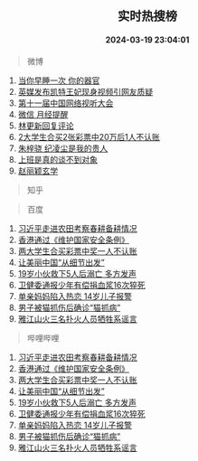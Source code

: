 <div align="center"><h2>实时热搜榜</h2><h4>2024-03-19 23:04:01</h4></div>

> 微博  

1. [当你早睡一次 你的器官](https://s.weibo.com/weibo?q=%E5%BD%93%E4%BD%A0%E6%97%A9%E7%9D%A1%E4%B8%80%E6%AC%A1%20%E4%BD%A0%E7%9A%84%E5%99%A8%E5%AE%98&t=31&band_rank=1&Refer=top)<br />
2. [英媒发布凯特王妃现身视频引网友质疑](https://s.weibo.com/weibo?q=%23%E8%8B%B1%E5%AA%92%E5%8F%91%E5%B8%83%E5%87%AF%E7%89%B9%E7%8E%8B%E5%A6%83%E7%8E%B0%E8%BA%AB%E8%A7%86%E9%A2%91%E5%BC%95%E7%BD%91%E5%8F%8B%E8%B4%A8%E7%96%91%23&t=31&band_rank=2&Refer=top)<br />
3. [第十一届中国网络视听大会](https://s.weibo.com/weibo?q=%23%E7%AC%AC%E5%8D%81%E4%B8%80%E5%B1%8A%E4%B8%AD%E5%9B%BD%E7%BD%91%E7%BB%9C%E8%A7%86%E5%90%AC%E5%A4%A7%E4%BC%9A%23&t=31&band_rank=3&Refer=top)<br />
4. [微信 月经提醒](https://s.weibo.com/weibo?q=%E5%BE%AE%E4%BF%A1%20%E6%9C%88%E7%BB%8F%E6%8F%90%E9%86%92&t=31&band_rank=4&Refer=top)<br />
5. [林更新回复评论](https://s.weibo.com/weibo?q=%23%E6%9E%97%E6%9B%B4%E6%96%B0%E5%9B%9E%E5%A4%8D%E8%AF%84%E8%AE%BA%23&t=31&band_rank=5&Refer=top)<br />
6. [2大学生合买2张彩票中20万后1人不认账](https://s.weibo.com/weibo?q=%232%E5%A4%A7%E5%AD%A6%E7%94%9F%E5%90%88%E4%B9%B02%E5%BC%A0%E5%BD%A9%E7%A5%A8%E4%B8%AD20%E4%B8%87%E5%90%8E1%E4%BA%BA%E4%B8%8D%E8%AE%A4%E8%B4%A6%23&t=31&band_rank=6&Refer=top)<br />
7. [朱梓骁 纪凌尘是我的贵人](https://s.weibo.com/weibo?q=%E6%9C%B1%E6%A2%93%E9%AA%81%20%E7%BA%AA%E5%87%8C%E5%B0%98%E6%98%AF%E6%88%91%E7%9A%84%E8%B4%B5%E4%BA%BA&t=31&band_rank=7&Refer=top)<br />
8. [上班是真的谈不到对象](https://s.weibo.com/weibo?q=%23%E4%B8%8A%E7%8F%AD%E6%98%AF%E7%9C%9F%E7%9A%84%E8%B0%88%E4%B8%8D%E5%88%B0%E5%AF%B9%E8%B1%A1%23&t=31&band_rank=8&Refer=top)<br />
9. [赵丽颖玄学](https://s.weibo.com/weibo?q=%E8%B5%B5%E4%B8%BD%E9%A2%96%E7%8E%84%E5%AD%A6&t=31&band_rank=9&Refer=top)<br />

> 知乎  


> 百度  

1. [习近平走进农田考察春耕备耕情况](https://www.baidu.com/s?wd=%E4%B9%A0%E8%BF%91%E5%B9%B3%E8%B5%B0%E8%BF%9B%E5%86%9C%E7%94%B0%E8%80%83%E5%AF%9F%E6%98%A5%E8%80%95%E5%A4%87%E8%80%95%E6%83%85%E5%86%B5&sa=fyb_news&rsv_dl=fyb_news)<br />
2. [香港通过《维护国家安全条例》](https://www.baidu.com/s?wd=%E9%A6%99%E6%B8%AF%E9%80%9A%E8%BF%87%E3%80%8A%E7%BB%B4%E6%8A%A4%E5%9B%BD%E5%AE%B6%E5%AE%89%E5%85%A8%E6%9D%A1%E4%BE%8B%E3%80%8B&sa=fyb_news&rsv_dl=fyb_news)<br />
3. [两大学生合买彩票中奖一人不认账](https://www.baidu.com/s?wd=%E4%B8%A4%E5%A4%A7%E5%AD%A6%E7%94%9F%E5%90%88%E4%B9%B0%E5%BD%A9%E7%A5%A8%E4%B8%AD%E5%A5%96%E4%B8%80%E4%BA%BA%E4%B8%8D%E8%AE%A4%E8%B4%A6&sa=fyb_news&rsv_dl=fyb_news)<br />
4. [让美丽中国“从细节出发”](https://www.baidu.com/s?wd=%E8%AE%A9%E7%BE%8E%E4%B8%BD%E4%B8%AD%E5%9B%BD%E2%80%9C%E4%BB%8E%E7%BB%86%E8%8A%82%E5%87%BA%E5%8F%91%E2%80%9D&sa=fyb_news&rsv_dl=fyb_news)<br />
5. [19岁小伙救下5人后溺亡 多方发声](https://www.baidu.com/s?wd=19%E5%B2%81%E5%B0%8F%E4%BC%99%E6%95%91%E4%B8%8B5%E4%BA%BA%E5%90%8E%E6%BA%BA%E4%BA%A1+%E5%A4%9A%E6%96%B9%E5%8F%91%E5%A3%B0&sa=fyb_news&rsv_dl=fyb_news)<br />
6. [卫健委通报少年有偿捐血浆16次猝死](https://www.baidu.com/s?wd=%E5%8D%AB%E5%81%A5%E5%A7%94%E9%80%9A%E6%8A%A5%E5%B0%91%E5%B9%B4%E6%9C%89%E5%81%BF%E6%8D%90%E8%A1%80%E6%B5%8616%E6%AC%A1%E7%8C%9D%E6%AD%BB&sa=fyb_news&rsv_dl=fyb_news)<br />
7. [单亲妈妈陷入热恋 14岁儿子报警](https://www.baidu.com/s?wd=%E5%8D%95%E4%BA%B2%E5%A6%88%E5%A6%88%E9%99%B7%E5%85%A5%E7%83%AD%E6%81%8B+14%E5%B2%81%E5%84%BF%E5%AD%90%E6%8A%A5%E8%AD%A6&sa=fyb_news&rsv_dl=fyb_news)<br />
8. [男子被猫抓伤后确诊“猫抓病”](https://www.baidu.com/s?wd=%E7%94%B7%E5%AD%90%E8%A2%AB%E7%8C%AB%E6%8A%93%E4%BC%A4%E5%90%8E%E7%A1%AE%E8%AF%8A%E2%80%9C%E7%8C%AB%E6%8A%93%E7%97%85%E2%80%9D&sa=fyb_news&rsv_dl=fyb_news)<br />
9. [雅江山火三名扑火人员牺牲系谣言](https://www.baidu.com/s?wd=%E9%9B%85%E6%B1%9F%E5%B1%B1%E7%81%AB%E4%B8%89%E5%90%8D%E6%89%91%E7%81%AB%E4%BA%BA%E5%91%98%E7%89%BA%E7%89%B2%E7%B3%BB%E8%B0%A3%E8%A8%80&sa=fyb_news&rsv_dl=fyb_news)<br />

> 哔哩哔哩  

1. [习近平走进农田考察春耕备耕情况](https://www.baidu.com/s?wd=%E4%B9%A0%E8%BF%91%E5%B9%B3%E8%B5%B0%E8%BF%9B%E5%86%9C%E7%94%B0%E8%80%83%E5%AF%9F%E6%98%A5%E8%80%95%E5%A4%87%E8%80%95%E6%83%85%E5%86%B5&sa=fyb_news&rsv_dl=fyb_news)<br />
2. [香港通过《维护国家安全条例》](https://www.baidu.com/s?wd=%E9%A6%99%E6%B8%AF%E9%80%9A%E8%BF%87%E3%80%8A%E7%BB%B4%E6%8A%A4%E5%9B%BD%E5%AE%B6%E5%AE%89%E5%85%A8%E6%9D%A1%E4%BE%8B%E3%80%8B&sa=fyb_news&rsv_dl=fyb_news)<br />
3. [两大学生合买彩票中奖一人不认账](https://www.baidu.com/s?wd=%E4%B8%A4%E5%A4%A7%E5%AD%A6%E7%94%9F%E5%90%88%E4%B9%B0%E5%BD%A9%E7%A5%A8%E4%B8%AD%E5%A5%96%E4%B8%80%E4%BA%BA%E4%B8%8D%E8%AE%A4%E8%B4%A6&sa=fyb_news&rsv_dl=fyb_news)<br />
4. [让美丽中国“从细节出发”](https://www.baidu.com/s?wd=%E8%AE%A9%E7%BE%8E%E4%B8%BD%E4%B8%AD%E5%9B%BD%E2%80%9C%E4%BB%8E%E7%BB%86%E8%8A%82%E5%87%BA%E5%8F%91%E2%80%9D&sa=fyb_news&rsv_dl=fyb_news)<br />
5. [19岁小伙救下5人后溺亡 多方发声](https://www.baidu.com/s?wd=19%E5%B2%81%E5%B0%8F%E4%BC%99%E6%95%91%E4%B8%8B5%E4%BA%BA%E5%90%8E%E6%BA%BA%E4%BA%A1+%E5%A4%9A%E6%96%B9%E5%8F%91%E5%A3%B0&sa=fyb_news&rsv_dl=fyb_news)<br />
6. [卫健委通报少年有偿捐血浆16次猝死](https://www.baidu.com/s?wd=%E5%8D%AB%E5%81%A5%E5%A7%94%E9%80%9A%E6%8A%A5%E5%B0%91%E5%B9%B4%E6%9C%89%E5%81%BF%E6%8D%90%E8%A1%80%E6%B5%8616%E6%AC%A1%E7%8C%9D%E6%AD%BB&sa=fyb_news&rsv_dl=fyb_news)<br />
7. [单亲妈妈陷入热恋 14岁儿子报警](https://www.baidu.com/s?wd=%E5%8D%95%E4%BA%B2%E5%A6%88%E5%A6%88%E9%99%B7%E5%85%A5%E7%83%AD%E6%81%8B+14%E5%B2%81%E5%84%BF%E5%AD%90%E6%8A%A5%E8%AD%A6&sa=fyb_news&rsv_dl=fyb_news)<br />
8. [男子被猫抓伤后确诊“猫抓病”](https://www.baidu.com/s?wd=%E7%94%B7%E5%AD%90%E8%A2%AB%E7%8C%AB%E6%8A%93%E4%BC%A4%E5%90%8E%E7%A1%AE%E8%AF%8A%E2%80%9C%E7%8C%AB%E6%8A%93%E7%97%85%E2%80%9D&sa=fyb_news&rsv_dl=fyb_news)<br />
9. [雅江山火三名扑火人员牺牲系谣言](https://www.baidu.com/s?wd=%E9%9B%85%E6%B1%9F%E5%B1%B1%E7%81%AB%E4%B8%89%E5%90%8D%E6%89%91%E7%81%AB%E4%BA%BA%E5%91%98%E7%89%BA%E7%89%B2%E7%B3%BB%E8%B0%A3%E8%A8%80&sa=fyb_news&rsv_dl=fyb_news)<br />
